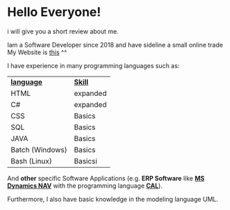 # Hello Everyone!
i will give you a short review about me.

Iam a Software Developer since 2018 and have sideline a small online trade
My Website is <a href="https://Patrickkranig-merchandise.de.tl">this</a> ^^

I have experience in many programming languages such as:
<table>
<tr>
  <td><b><u>language</b></u></td><td><b><u>Skill</b></u></td>
<tr>
  <td>HTML</td><td>expanded</td>
<tr>
  <td>C#</td><td>expanded</td>
<tr>
  <td>CSS</td><td>Basics</td>
<tr>
  <td>SQL</td><td>Basics</td>
<tr>
  <td>JAVA</td><td>Basics</td>
<tr>
  <td>Batch (Windows)</td><td>Basics</td>
<tr>
  <td>Bash (Linux)</td><td>Basicsi</td>
</table>

And <b>other</b> specific Software Applications (e.g. <b>ERP Software</b> like <u><b>MS Dynamics NAV</b></u> with the programming language <b><u>CAL</b></u>).

Furthermore, I also have basic knowledge in the modeling language UML.

